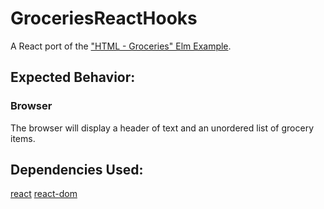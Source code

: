 # GroceriesReactHooks

A React port of the ["HTML - Groceries" Elm Example](https://elm-lang.org/examples/groceries).

## Expected Behavior:

### Browser

The browser will display a header of text and an unordered list of grocery items.

## Dependencies Used:

[react](https://www.npmjs.com/package/react)
[react-dom](https://www.npmjs.com/package/react-dom)
